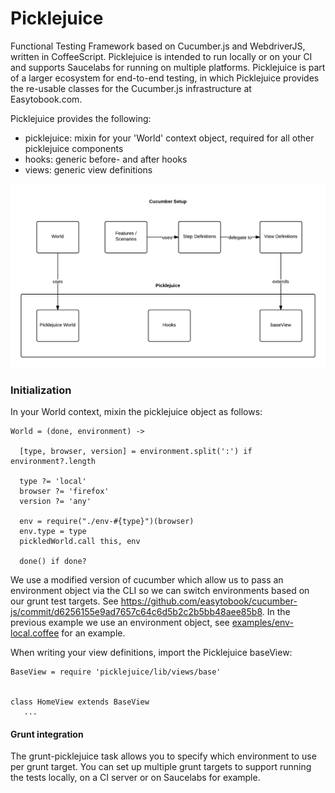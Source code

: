 # Picklejuice
Functional Testing Framework based on Cucumber.js and WebdriverJS, written in CoffeeScript. Picklejuice is intended to run locally or on your CI and supports Saucelabs for running on multiple platforms.
Picklejuice is part of a larger ecosystem for end-to-end testing, in which Picklejuice provides the re-usable classes for the Cucumber.js infrastructure at Easytobook.com.

Picklejuice provides the following:

* picklejuice: mixin for your 'World' context object, required for all other picklejuice components
* hooks: generic before- and after hooks
* views: generic view definitions

![Picklejuice overview](docs/picklejuice.png)

### Initialization
In your World context, mixin the picklejuice object as follows:
```
World = (done, environment) ->

  [type, browser, version] = environment.split(':') if environment?.length

  type ?= 'local'
  browser ?= 'firefox'
  version ?= 'any'

  env = require("./env-#{type}")(browser)
  env.type = type
  pickledWorld.call this, env

  done() if done?
```

We use a modified version of cucumber which allow us to pass an environment object via the CLI so we can switch environments based on our grunt test targets. See https://github.com/easytobook/cucumber-js/commit/d6256155e9ad7657c64c6d5b2c2b5bb48aee85b8.
In the previous example we use an environment object, see [examples/env-local.coffee](examples/env-local.coffee) for an example.

When writing your view definitions, import the Picklejuice baseView:
```
BaseView = require 'picklejuice/lib/views/base'


class HomeView extends BaseView
   ...
```


#### Grunt integration
The grunt-picklejuice task allows you to specify which environment to use per grunt target. You can set up multiple grunt targets to support running the tests locally, on a CI server or on Saucelabs for example.


